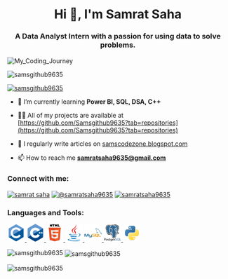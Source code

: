 <h1 align="center">Hi 👋, I'm Samrat Saha</h1>
<h3 align="center">A Data Analyst Intern with a passion for using data to solve problems.</h3>

<img align="center" alt="My_Coding_Journey" width="1950"  src="https://user-images.githubusercontent.com/55389276/140866485-8fb1c876-9a8f-4d6a-98dc-08c4981eaf70.gif">


<p align="left"> <img src="https://komarev.com/ghpvc/?username=samsgithub9635&label=Profile%20views&color=0e75b6&style=flat" alt="samsgithub9635" /> </p>

<p align="left"> <a href="https://github.com/ryo-ma/github-profile-trophy"><img src="https://github-profile-trophy.vercel.app/?username=samsgithub9635" alt="samsgithub9635" /></a> </p>

- 🌱 I’m currently learning **Power BI, SQL, DSA, C++**

- 👨‍💻 All of my projects are available at [https://github.com/Samsgithub9635?tab=repositories](https://github.com/Samsgithub9635?tab=repositories)

- 📝 I regularly write articles on [samscodezone.blogspot.com](samscodezone.blogspot.com)

- 📫 How to reach me **samratsaha9635@gmail.com**

<h3 align="left">Connect with me:</h3>
<p align="left">
<a href="https://linkedin.com/in/samrat saha" target="blank"><img align="center" src="https://raw.githubusercontent.com/rahuldkjain/github-profile-readme-generator/master/src/images/icons/Social/linked-in-alt.svg" alt="samrat saha" height="30" width="40" /></a>
<a href="https://www.hackerrank.com/@samratsaha9635" target="blank"><img align="center" src="https://raw.githubusercontent.com/rahuldkjain/github-profile-readme-generator/master/src/images/icons/Social/hackerrank.svg" alt="@samratsaha9635" height="30" width="40" /></a>
<a href="https://auth.geeksforgeeks.org/user/samratsaha9635" target="blank"><img align="center" src="https://raw.githubusercontent.com/rahuldkjain/github-profile-readme-generator/master/src/images/icons/Social/geeks-for-geeks.svg" alt="samratsaha9635" height="30" width="40" /></a>
</p>

<h3 align="left">Languages and Tools:</h3>
<p align="left"> <a href="https://www.cprogramming.com/" target="_blank" rel="noreferrer"> <img src="https://raw.githubusercontent.com/devicons/devicon/master/icons/c/c-original.svg" alt="c" width="40" height="40"/> </a> <a href="https://www.w3schools.com/cpp/" target="_blank" rel="noreferrer"> <img src="https://raw.githubusercontent.com/devicons/devicon/master/icons/cplusplus/cplusplus-original.svg" alt="cplusplus" width="40" height="40"/> </a> <a href="https://www.w3.org/html/" target="_blank" rel="noreferrer"> <img src="https://raw.githubusercontent.com/devicons/devicon/master/icons/html5/html5-original-wordmark.svg" alt="html5" width="40" height="40"/> </a> <a href="https://www.java.com" target="_blank" rel="noreferrer"> <img src="https://raw.githubusercontent.com/devicons/devicon/master/icons/java/java-original.svg" alt="java" width="40" height="40"/> </a> <a href="https://www.mysql.com/" target="_blank" rel="noreferrer"> <img src="https://raw.githubusercontent.com/devicons/devicon/master/icons/mysql/mysql-original-wordmark.svg" alt="mysql" width="40" height="40"/> </a> <a href="https://www.postgresql.org" target="_blank" rel="noreferrer"> <img src="https://raw.githubusercontent.com/devicons/devicon/master/icons/postgresql/postgresql-original-wordmark.svg" alt="postgresql" width="40" height="40"/> </a> <a href="https://www.python.org" target="_blank" rel="noreferrer"> <img src="https://raw.githubusercontent.com/devicons/devicon/master/icons/python/python-original.svg" alt="python" width="40" height="40"/> </a> </p>

<p><img align="left" src="https://github-readme-stats.vercel.app/api/top-langs?username=samsgithub9635&show_icons=true&locale=en&layout=compact" alt="samsgithub9635" /></p>

<p>&nbsp;<img align="center" src="https://github-readme-stats.vercel.app/api?username=samsgithub9635&show_icons=true&locale=en" alt="samsgithub9635" /></p>

<p><img align="center" src="https://github-readme-streak-stats.herokuapp.com/?user=samsgithub9635&" alt="samsgithub9635" /></p>
